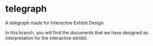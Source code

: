 # telegraph
A telegraph made for Interactive Exhibit Design

In this branch, you will find the documents that we have designed as interpretation for the interactive exhibit.
